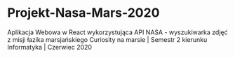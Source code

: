 # Projekt-Nasa-Mars-2020
Aplikacja Webowa w React wykorzystująca API NASA - wyszukiwarka zdjęć z misji łazika marsjańskiego Curiosity na marsie | Semestr 2 kierunku Informatyka | Czerwiec 2020
